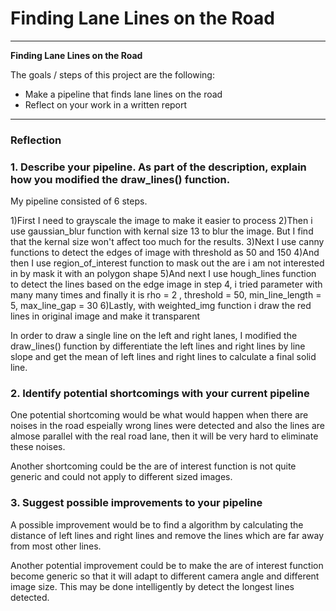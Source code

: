 # **Finding Lane Lines on the Road** 


---

**Finding Lane Lines on the Road**

The goals / steps of this project are the following:
* Make a pipeline that finds lane lines on the road
* Reflect on your work in a written report



---

### Reflection

### 1. Describe your pipeline. As part of the description, explain how you modified the draw_lines() function.

My pipeline consisted of 6 steps. 

1)First I need to grayscale the image to make it easier to process
2)Then i use gaussian_blur function with kernal size 13 to blur the image. But I find that the kernal size won't affect too much for the results.
3)Next I use canny functions to detect the edges of image with threshold as 50 and 150
4)And then I use region_of_interest function to mask out the are i am not interested in by mask it with an polygon shape
5)And next I use hough_lines function to detect the lines based on the edge image in step 4, i tried parameter with many many times and finally it is rho = 2 , threshold = 50, min_line_length = 5,  max_line_gap = 30
6)Lastly, with weighted_img function i draw the red lines in original image and make it transparent


In order to draw a single line on the left and right lanes, I modified the draw_lines() function by differentiate the left lines and right lines by line slope and get the mean of left lines and right lines to calculate a final solid line. 




### 2. Identify potential shortcomings with your current pipeline


One potential shortcoming would be what would happen when there are noises in the road espeially wrong lines were detected and also the lines are almose parallel with the real road lane, then it will be very hard to eliminate these noises. 

Another shortcoming could be the are of interest function is not quite generic and could not apply to different sized images.


### 3. Suggest possible improvements to your pipeline

A possible improvement would be to find a algorithm by calculating the distance of left lines and right lines and remove the lines which are far away from most other lines. 

Another potential improvement could be to make the are of interest function become generic so that it will adapt to different camera angle and different image size. This may be done intelligently by detect the longest lines detected.